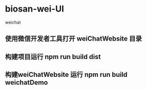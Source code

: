 # biosan-wei-UI
weichat

## 使用微信开发者工具打开 weiChatWebsite 目录

## 构建项目运行 npm run build dist

## 构建weiChatWebsite 运行 npm run build weichatDemo
